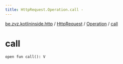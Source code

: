 ```yaml
---
title: HttpRequest.Operation.call - 
---
```


[be.zvz.kotlininside.http](../../index.html) / [HttpRequest](../index.html) / [Operation](index.html) / [call](./call.html)

# call

`open fun call(): V`
